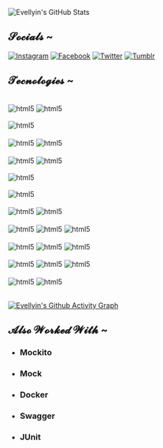 ![Evellyin's GitHub Stats](https://github-readme-stats.vercel.app/api?username=Evellyin&show_icons=true&theme=dracula)

## 𝓢𝓸𝓬𝓲𝓪𝓵𝓼 ~

[![Instagram](https://img.shields.io/badge/Instagram-E4405F?style=for-the-badge&logo=instagram&logoColor=white)](https://www.instagram.com/evellyinhelenoir/)
[![Facebook](https://img.shields.io/badge/Facebook-1877F2?style=for-the-badge&logo=facebook&logoColor=white)](https://www.facebook.com/evellyin.helenoir.7)
[![Twitter](https://img.shields.io/badge/Twitter-1DA1F2?style=for-the-badge&logo=twitter&logoColor=white)](https://twitter.com/EHelenoir)
[![Tumblr](https://img.shields.io/badge/Tumblr-%2336465D.svg?&style=for-the-badge&logo=Tumblr&logoColor=white)](https://derwaldme.tumblr.com/)

## 𝓣𝓮𝓬𝓷𝓸𝓵𝓸𝓰𝓲𝓮𝓼 ~

<div style="display: inline_block"><br/>
    <img align="center" alt="html5" src="https://img.shields.io/badge/Java-ED8B00?style=for-the-badge&logo=java&logoColor=white" />
    <img align="center" alt="html5" src="https://img.shields.io/badge/Kotlin-0095D5?&style=for-the-badge&logo=kotlin&logoColor=white" />
</div>

<div style="display: inline_block"><br/>
    <img align="center" alt="html5" src="https://img.shields.io/badge/Jest-323330?style=for-the-badge&logo=Jest&logoColor=white" />
</div>

<div style="display: inline_block"><br/>
    <img align="center" alt="html5" src="https://img.shields.io/badge/Spring-6DB33F?style=for-the-badge&logo=spring&logoColor=white" />
    <img align="center" alt="html5" src="https://img.shields.io/badge/Spring_Security-6DB33F?style=for-the-badge&logo=Spring-Security&logoColor=white" />
</div>

<div style="display: inline_block"><br/>
    <img align="center" alt="html5" src="https://img.shields.io/badge/MySQL-00000F?style=for-the-badge&logo=mysql&logoColor=white" />
    <img align="center" alt="html5" src="https://img.shields.io/badge/MariaDB-003545?style=for-the-badge&logo=mariadb&logoColor=white" />
</div>

<div style="display: inline_block"><br/>
    <img align="center" alt="html5" src="https://img.shields.io/badge/Hibernate-59666C?style=for-the-badge&logo=Hibernate&logoColor=white" />
</div>

<div style="display: inline_block"><br/>
    <img align="center" alt="html5" src="https://img.shields.io/badge/Amazon_AWS-FF9900?style=for-the-badge&logo=amazonaws&logoColor=white" />
</div>

<div style="display: inline_block"><br/>
    <img align="center" alt="html5" src="https://img.shields.io/badge/IntelliJ_IDEA-000000.svg?style=for-the-badge&logo=intellij-idea&logoColor=white" />
    <img align="center" alt="html5" src="https://img.shields.io/badge/Visual_Studio_Code-0078D4?style=for-the-badge&logo=visual%20studio%20code&logoColor=white" />
</div>

<div style="display: inline_block"><br/>
    <img align="center" alt="html5" src="https://img.shields.io/badge/Jira-0052CC?style=for-the-badge&logo=Jira&logoColor=white" />
    <img align="center" alt="html5" src="https://img.shields.io/badge/Miro-050038?style=for-the-badge&logo=Miro&logoColor=white" />
    <img align="center" alt="html5" src="https://img.shields.io/badge/Trello-0052CC?style=for-the-badge&logo=trello&logoColor=white" />
</div>

<div style="display: inline_block"><br/>
    <img align="center" alt="html5" src="https://img.shields.io/badge/Windows-0078D6?style=for-the-badge&logo=windows&logoColor=white" />
    <img align="center" alt="html5" src="https://img.shields.io/badge/windows%20terminal-4D4D4D?style=for-the-badge&logo=windows%20terminal&logoColor=white" />
    <img align="center" alt="html5" src="https://img.shields.io/badge/GIT-E44C30?style=for-the-badge&logo=git&logoColor=white" />
</div>

<div style="display: inline_block"><br/>
    <img align="center" alt="html5" src="https://img.shields.io/badge/Microsoft_Word-2B579A?style=for-the-badge&logo=microsoft-word&logoColor=white" />
    <img align="center" alt="html5" src="https://img.shields.io/badge/Microsoft_PowerPoint-B7472A?style=for-the-badge&logo=microsoft-powerpoint&logoColor=white" />
    <img align="center" alt="html5" src="https://img.shields.io/badge/Microsoft_Excel-217346?style=for-the-badge&logo=microsoft-excel&logoColor=white" />
</div>

<div style="display: inline_block"><br/>
    <img align="center" alt="html5" src="https://img.shields.io/badge/GitHub-100000?style=for-the-badge&logo=github&logoColor=white" />
    <img align="center" alt="html5" src="https://img.shields.io/badge/GitLab-330F63?style=for-the-badge&logo=gitlab&logoColor=white" />
</div><br/>

[![Evellyin's Github Activity Graph](https://github-readme-activity-graph.cyclic.app/graph?username=Evellyin&bg_color=282a36&color=ffffff&line=dd6387&point=403d3d&area=true&hide_border=true)](https://github.com/ashutosh00710/github-readme-activity-graph)

## 𝓐𝓵𝓼𝓸 𝓦𝓸𝓻𝓴𝓮𝓭 𝓦𝓲𝓽𝓱 ~
- ### Mockito
- ### Mock
- ### Docker
- ### Swagger
- ### JUnit

